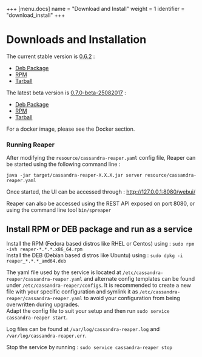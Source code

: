 +++
[menu.docs]
name = "Download and Install"
weight = 1
identifier = "download_install"
+++


# Downloads and Installation

The current stable version is [0.6.2](https://github.com/thelastpickle/cassandra-reaper/releases/tag/0.6.2) : 

* [Deb Package](https://github.com/thelastpickle/cassandra-reaper/releases/download/0.6.2/reaper_0.6.2_amd64.deb)
* [RPM](https://github.com/thelastpickle/cassandra-reaper/releases/download/0.6.2/reaper-0.6.2-1.x86_64.rpm)
* [Tarball](https://github.com/thelastpickle/cassandra-reaper/releases/download/0.6.2/cassandra-reaper-0.6.2-release.tar.gz)

The latest beta version is [0.7.0-beta-25082017](https://github.com/thelastpickle/cassandra-reaper/releases/tag/0.7.0-beta-25082017) :

* [Deb Package](https://github.com/thelastpickle/cassandra-reaper/releases/download/0.7.0-beta-25082017/reaper_0.7-SNAPSHOT_amd64.deb)
* [RPM](https://github.com/thelastpickle/cassandra-reaper/releases/download/0.7.0-beta-25082017/reaper-0.7_SNAPSHOT-1.x86_64.rpm)
* [Tarball](https://github.com/thelastpickle/cassandra-reaper/releases/download/0.7.0-beta-25082017/cassandra-reaper-0.7.0-SNAPSHOT-release.tar.gz)
 

For a docker image, please see the Docker section.


### Running Reaper

After modifying the `resource/cassandra-reaper.yaml` config file, Reaper can be started using the following command line :

```java -jar target/cassandra-reaper-X.X.X.jar server resource/cassandra-reaper.yaml```

Once started, the UI can be accessed through : http://127.0.0.1:8080/webui/

Reaper can also be accessed using the REST API exposed on port 8080, or using the command line tool `bin/spreaper`



## Install RPM or DEB package and run as a service

Install the RPM (Fedora based distros like RHEL or Centos) using : `sudo rpm -ivh reaper-*.*.*.x86_64.rpm`  
Install the DEB (Debian based distros like Ubuntu) using : `sudo dpkg -i reaper_*.*.*_amd64.deb`

The yaml file used by the service is located at `/etc/cassandra-reaper/cassandra-reaper.yaml` and alternate config templates can be found under `/etc/cassandra-reaper/configs`.
It is recommended to create a new file with your specific configuration and symlink it as `/etc/cassandra-reaper/cassandra-reaper.yaml` to avoid your configuration from being overwritten during upgrades.  
Adapt the config file to suit your setup and then run `sudo service cassandra-reaper start`.  
  
Log files can be found at `/var/log/cassandra-reaper.log` and `/var/log/cassandra-reaper.err`.  

Stop the service by running : `sudo service cassandra-reaper stop`  




